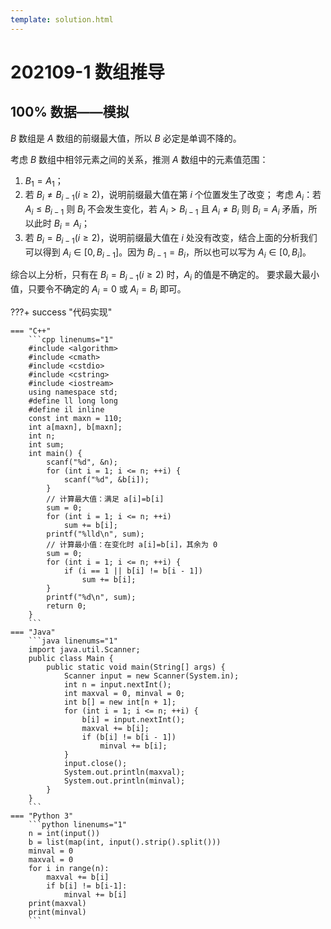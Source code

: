 ```yaml
---
template: solution.html
---
```

# 202109-1 数组推导

## 100% 数据——模拟

$B$ 数组是 $A$ 数组的前缀最大值，所以 $B$ 必定是单调不降的。

考虑 $B$ 数组中相邻元素之间的关系，推测 $A$ 数组中的元素值范围：

1. $B_1=A_1$；
2. 若 $B_i\not=B_{i-1}(i\ge 2)$，说明前缀最大值在第 $i$ 个位置发生了改变；
   考虑 $A_i$：若 $A_i \le B_{i-1}$ 则 $B_i$ 不会发生变化，若 $A_i > B_{i-1}$ 且 $A_i\not=B_i$ 则 $B_i=A_i$ 矛盾，所以此时 $B_i=A_i$；
3. 若 $B_i=B_{i-1}(i\ge 2)$，说明前缀最大值在 $i$ 处没有改变，结合上面的分析我们可以得到 $A_i \in [0, B_{i-1}]$。因为 $B_{i-1}=B_i$，所以也可以写为 $A_i \in [0, B_{i}]$。

综合以上分析，只有在 $B_{i}=B_{i-1}(i\ge 2)$ 时，$A_i$ 的值是不确定的。
要求最大最小值，只要令不确定的 $A_i=0$ 或 $A_i=B_{i}$ 即可。

<a id="code1"></a>

???+ success "代码实现"

    === "C++"
        ```cpp linenums="1"
        #include <algorithm>
        #include <cmath>
        #include <cstdio>
        #include <cstring>
        #include <iostream>
        using namespace std;
        #define ll long long
        #define il inline
        const int maxn = 110;
        int a[maxn], b[maxn];
        int n;
        int sum;
        int main() {
            scanf("%d", &n);
            for (int i = 1; i <= n; ++i) {
                scanf("%d", &b[i]);
            }
            // 计算最大值：满足 a[i]=b[i]
            sum = 0;
            for (int i = 1; i <= n; ++i)
                sum += b[i];
            printf("%lld\n", sum);
            // 计算最小值：在变化时 a[i]=b[i]，其余为 0
            sum = 0;
            for (int i = 1; i <= n; ++i) {
                if (i == 1 || b[i] != b[i - 1])
                    sum += b[i];
            }
            printf("%d\n", sum);
            return 0;
        }
        ```
    === "Java"
        ```java linenums="1"
        import java.util.Scanner;
        public class Main {
            public static void main(String[] args) {
                Scanner input = new Scanner(System.in);
                int n = input.nextInt();
                int maxval = 0, minval = 0;
                int b[] = new int[n + 1];
                for (int i = 1; i <= n; ++i) {
                    b[i] = input.nextInt();
                    maxval += b[i];
                    if (b[i] != b[i - 1])
                        minval += b[i];
                }
                input.close();
                System.out.println(maxval);
                System.out.println(minval);
            }
        }
        ```
    === "Python 3"
        ```python linenums="1"
        n = int(input())
        b = list(map(int, input().strip().split()))
        minval = 0
        maxval = 0
        for i in range(n):
            maxval += b[i]
            if b[i] != b[i-1]:
                minval += b[i]
        print(maxval)
        print(minval)
        ```

